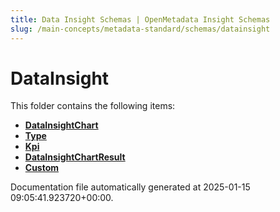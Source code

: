 ```yaml
---
title: Data Insight Schemas | OpenMetadata Insight Schemas
slug: /main-concepts/metadata-standard/schemas/datainsight
---
```


# DataInsight

This folder contains the following items:

- [**DataInsightChart**](/main-concepts/metadata-standard/schemas/datainsight/datainsightchart)
- [**Type**](/main-concepts/metadata-standard/schemas/datainsight/type)
- [**Kpi**](/main-concepts/metadata-standard/schemas/datainsight/kpi)
- [**DataInsightChartResult**](/main-concepts/metadata-standard/schemas/datainsight/datainsightchartresult)
- [**Custom**](/main-concepts/metadata-standard/schemas/datainsight/custom)


Documentation file automatically generated at 2025-01-15 09:05:41.923720+00:00.
